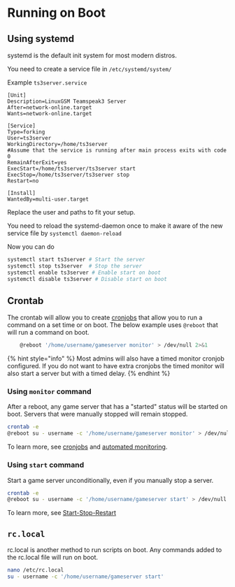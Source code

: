 # Running on Boot

## Using systemd

systemd is the default init system for most modern distros.

You need to create a service file in `/etc/systemd/system/`

Example `ts3server.service`

```text
[Unit]
Description=LinuxGSM Teamspeak3 Server
After=network-online.target
Wants=network-online.target

[Service]
Type=forking
User=ts3server
WorkingDirectory=/home/ts3server
#Assume that the service is running after main process exits with code 0
RemainAfterExit=yes
ExecStart=/home/ts3server/ts3server start
ExecStop=/home/ts3server/ts3server stop
Restart=no

[Install]
WantedBy=multi-user.target
```

Replace the user and paths to fit your setup.

You need to reload the systemd-daemon once to make it aware of the new service file by `systemctl daemon-reload`

Now you can do

```bash
systemctl start ts3server # Start the server
systemctl stop ts3server  # Stop the server
systemctl enable ts3server # Enable start on boot
systemctl disable ts3server # Disable start on boot
```

## Crontab

The crontab will allow you to create [cronjobs](cronjobs.md) that allow you to run a command on a set time or on boot. The below example uses `@reboot` that will run a command on boot.

```bash
    @reboot '/home/username/gameserver monitor' > /dev/null 2>&1
```

{% hint style="info" %}
Most admins will also have a timed monitor cronjob configured. If you do not want to have extra cronjobs the timed monitor will also start a server but with a timed delay.
{% endhint %}

### Using `monitor` command

After a reboot, any game server that has a "started" status will be started on boot. Servers that were manually stopped will remain stopped.

```bash
crontab -e
@reboot su - username -c '/home/username/gameserver monitor' > /dev/null 2>&1
```

To learn more, see [cronjobs](cronjobs.md) and [automated monitoring](../commands/monitor.md#automated-monitoring).

### Using `start` command

Start a game server unconditionally, even if you manually stop a server.

```bash
crontab -e
@reboot su - username -c '/home/username/gameserver start' > /dev/null 2>&1
```

To learn more, see [Start-Stop-Restart](../commands/start-stop-restart.md)

## `rc.local`

rc.local is another method to run scripts on boot. Any commands added to the rc.local file will run on boot.

```bash
nano /etc/rc.local
su - username -c '/home/username/gameserver start'
```

